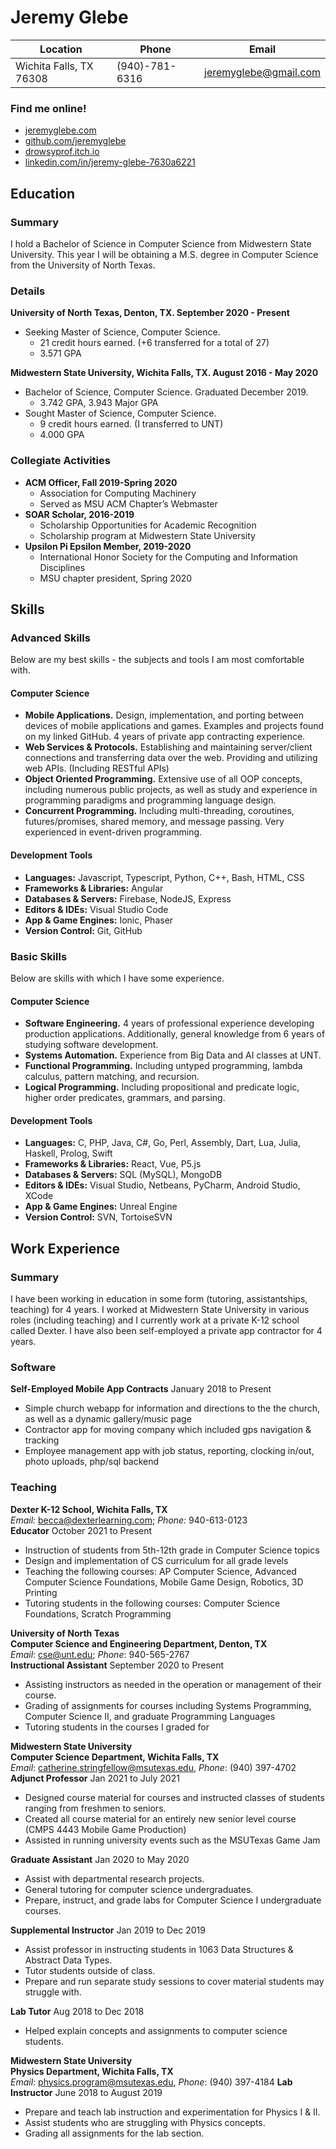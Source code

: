# Jeremy Glebe

| **Location**            | **Phone**      | **Email**             |
| ----------------------- | -------------- | --------------------- |
| Wichita Falls, TX 76308 | (940)-781-6316 | jeremyglebe@gmail.com |

### Find me online!
- [jeremyglebe.com](https://jeremyglebe.com/)
- [github.com/jeremyglebe](https://github.com/jeremyglebe)
- [drowsyprof.itch.io](https://drowsyprof.itch.io/)
- [linkedin.com/in/jeremy-glebe-7630a6221](https://www.linkedin.com/in/jeremy-glebe-7630a6221)

## Education
### Summary
I hold a Bachelor of Science in Computer Science from Midwestern State University. This year I will be obtaining a M.S. degree in Computer Science from the University of North Texas.

### Details
**University of North Texas, Denton, TX. September 2020 - Present**
- Seeking Master of Science, Computer Science.
  - 21 credit hours earned. (+6 transferred for a total of 27)
  - 3.571 GPA

**Midwestern State University, Wichita Falls, TX. August 2016 - May 2020**
- Bachelor of Science, Computer Science. Graduated December 2019.
  - 3.742 GPA, 3.943 Major GPA
- Sought Master of Science, Computer Science.
  - 9 credit hours earned. (I transferred to UNT)
  - 4.000 GPA


### Collegiate Activities
- **ACM Officer, Fall 2019-Spring 2020**
  - Association for Computing Machinery
  - Served as MSU ACM Chapter’s Webmaster
- **SOAR Scholar, 2016-2019**
  - Scholarship Opportunities for Academic Recognition
  - Scholarship program at Midwestern State University
- **Upsilon Pi Epsilon Member, 2019-2020**
  - International Honor Society for the Computing and Information Disciplines
  - MSU chapter president, Spring 2020

## Skills
### Advanced Skills
Below are my best skills - the subjects and tools I am most comfortable with.
#### Computer Science
- **Mobile Applications.** Design, implementation, and porting between devices of mobile applications and games. Examples and projects found on my linked GitHub. 4 years of private app contracting experience.
- **Web Services & Protocols.** Establishing and maintaining server/client connections and transferring data over the web. Providing and utilizing web APIs. (Including RESTful APIs)
- **Object Oriented Programming.** Extensive use of all OOP concepts, including
numerous public projects, as well as study and experience in programming paradigms and programming language design.
- **Concurrent Programming.** Including multi-threading, coroutines, futures/promises, shared memory, and message passing. Very experienced in event-driven programming.

#### Development Tools
- **Languages:** Javascript, Typescript, Python, C++, Bash, HTML, CSS
- **Frameworks & Libraries:** Angular
- **Databases & Servers:** Firebase, NodeJS, Express
- **Editors & IDEs:** Visual Studio Code
- **App & Game Engines:** Ionic, Phaser
- **Version Control:** Git, GitHub

### Basic Skills
Below are skills with which I have some experience.
#### Computer Science
- **Software Engineering.** 4 years of professional experience developing production applications. Additionally, general knowledge from 6 years of studying software development.
- **Systems Automation.** Experience from Big Data and AI classes at UNT.
- **Functional Programming.** Including untyped programming, lambda calculus, pattern matching, and recursion.
- **Logical Programming.** Including propositional and predicate logic, higher order predicates, grammars, and parsing.

#### Development Tools
- **Languages:** C, PHP, Java, C#, Go, Perl, Assembly, Dart, Lua, Julia, Haskell, Prolog, Swift
- **Frameworks & Libraries:** React, Vue, P5.js
- **Databases & Servers:** SQL (MySQL), MongoDB
- **Editors & IDEs:** Visual Studio, Netbeans, PyCharm, Android Studio, XCode 
- **App & Game Engines:** Unreal Engine
- **Version Control:** SVN, TortoiseSVN

## Work Experience
### Summary
I have been working in education in some form (tutoring, assistantships, teaching) for 4 years. I worked at Midwestern State University in various roles (including teaching) and I currently work at a private K-12 school called Dexter. I have also been self-employed a private app contractor for 4 years.

### Software

**Self-Employed Mobile App Contracts**
January 2018 to Present
- Simple church webapp for information and directions to the the church, as well as a dynamic gallery/music page
- Contractor app for moving company which included gps navigation & tracking
- Employee management app with job status, reporting, clocking in/out, photo uploads, php/sql backend

### Teaching

**Dexter K-12 School, Wichita Falls, TX**<br>
*Email:* becca@dexterlearning.com; *Phone:* 940-613-0123<br>
**Educator** October 2021 to Present
- Instruction of students from 5th-12th grade in Computer Science topics
- Design and implementation of CS curriculum for all grade levels
- Teaching the following courses: AP Computer Science, Advanced Computer Science Foundations, Mobile Game Design, Robotics, 3D Printing
- Tutoring students in the following courses: Computer Science Foundations, Scratch Programming

**University of North Texas**<br>
**Computer Science and Engineering Department, Denton, TX**<br>
*Email*: cse@unt.edu; *Phone*: 940-565-2767<br>
**Instructional Assistant** September 2020 to Present
- Assisting instructors as needed in the operation or management of their course.
- Grading of assignments for courses including Systems Programming, Computer
Science II, and graduate Programming Languages
- Tutoring students in the courses I graded for

**Midwestern State University**<br>
**Computer Science Department, Wichita Falls, TX**<br>
*Email*: catherine.stringfellow@msutexas.edu, *Phone*: (940) 397-4702<br>
**Adjunct Professor** Jan 2021 to July 2021
- Designed course material for courses and instructed classes of students ranging from
freshmen to seniors.
- Created all course material for an entirely new senior level course (CMPS 4443 Mobile
Game Production)
- Assisted in running university events such as the MSUTexas Game Jam

**Graduate Assistant** Jan 2020 to May 2020
- Assist with departmental research projects.
- General tutoring for computer science undergraduates.
- Prepare, instruct, and grade labs for Computer Science I undergraduate courses.

**Supplemental Instructor** Jan 2019 to Dec 2019
- Assist professor in instructing students in 1063 Data Structures & Abstract Data Types.
- Tutor students outside of class.
- Prepare and run separate study sessions to cover material students may struggle with.

**Lab Tutor** Aug 2018 to Dec 2018
- Helped explain concepts and assignments to computer science students.

**Midwestern State University**<br>
**Physics Department, Wichita Falls, TX**<br>
*Email*: physics.program@msutexas.edu, *Phone*: (940) 397-4184
**Lab Instructor** June 2018 to August 2019
- Prepare and teach lab instruction and experimentation for Physics I & II.
- Assist students who are struggling with Physics concepts.
- Grading all assignments for the lab section.
